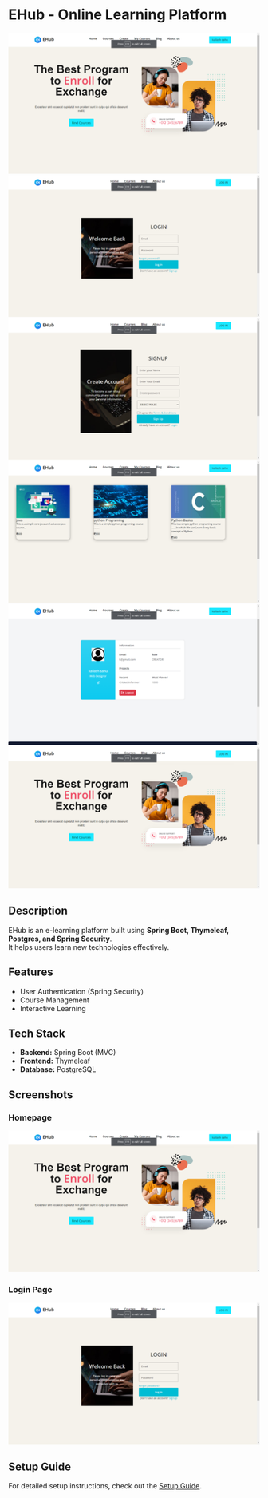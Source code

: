 # EHub - Online Learning Platform

![Project Screenshot](assets/homepage_2.png)
![Project Screenshot](assets/login.png)
![Project Screenshot](assets/sign_up.png)
![Project Screenshot](assets/cource.png)
![Project Screenshot](assets/profile_page.png)
![Project Screenshot](assets/home_page.png)
## Description
EHub is an e-learning platform built using **Spring Boot, Thymeleaf, Postgres, and Spring Security**.  
It helps users learn new technologies effectively.

## Features
- User Authentication (Spring Security)
- Course Management
- Interactive Learning

## Tech Stack
- **Backend:** Spring Boot (MVC)
- **Frontend:** Thymeleaf
- **Database:** PostgreSQL

## Screenshots
### Homepage
![Homepage](assets/homepage_2.png)

### Login Page
![Login Page](assets/login.png)

## Setup Guide
For detailed setup instructions, check out the [Setup Guide](setup_guide.md).
